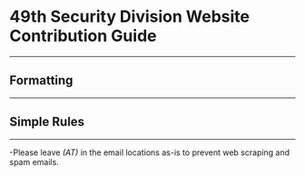 # 49th Security Division Website Contribution Guide
***

## Formatting
***


## Simple Rules
***
-Please leave *(AT)* in the email locations as-is to prevent web scraping and spam emails.
